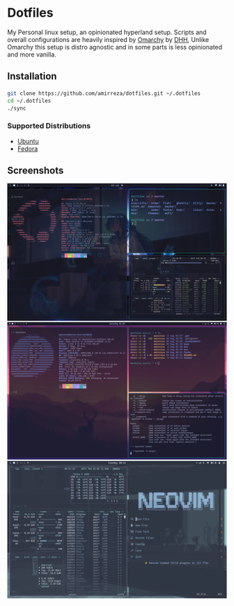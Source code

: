 # Dotfiles
My Personal linux setup, an opinionated hyperland setup.
Scripts and overall configurations are heavily inspired by [Omarchy](https://github.com/basecamp/omarchy) by [DHH](https://github.com/dhh), Unlike Omarchy this setup is distro agnostic and in some parts is less opinionated and more vanilla.

## Installation
```bash
git clone https://github.com/amirreza/dotfiles.git ~/.dotfiles
cd ~/.dotfiles
./sync
```

### Supported Distributions
- [Ubuntu](https://ubuntu.com/)
- [Fedora](https://fedoraproject.org/)

## Screenshots

![Ubuntu](https://raw.githubusercontent.com/amirrezaask/dotfiles/refs/heads/master/.screenshots/screenshot1.png)
![Fedora](https://raw.githubusercontent.com/amirrezaask/dotfiles/refs/heads/master/.screenshots/screenshot-fedora.png)
![Nord](https://raw.githubusercontent.com/amirrezaask/dotfiles/refs/heads/master/.screenshots/nord.png)

